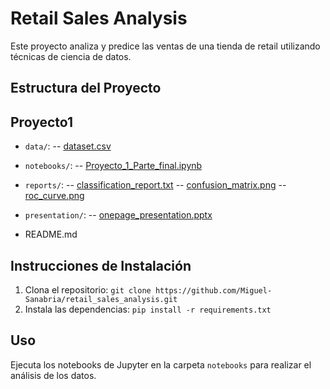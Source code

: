 # Retail Sales Analysis

Este proyecto analiza y predice las ventas de una tienda de retail utilizando técnicas de ciencia de datos.

## Estructura del Proyecto

## Proyecto1
- `data/`:
-- [dataset.csv](https://github.com/Miguel-Sanabria/retail_sales_analysis/blob/Parte_final/retail_sales_dataset.csv)
  
- `notebooks/`:
-- [Proyecto_1_Parte_final.ipynb](https://github.com/Miguel-Sanabria/retail_sales_analysis/blob/Parte_final/Proyecto_1_Parte_final_(Core).ipynb)
  
- `reports/`:
-- [classification_report.txt](https://github.com/Miguel-Sanabria/retail_sales_analysis/blob/Parte_final/classification_report.txt)
-- [confusion_matrix.png](https://github.com/Miguel-Sanabria/retail_sales_analysis/blob/Parte_final/confusion_matrix.PNG)
-- [roc_curve.png](https://github.com/Miguel-Sanabria/retail_sales_analysis/blob/Parte_final/roc_curve.png)
  
- `presentation/`:
-- [onepage_presentation.pptx](https://github.com/Miguel-Sanabria/retail_sales_analysis/blob/Parte_final/onepage_presentation.pptx)
  
- README.md

## Instrucciones de Instalación

1. Clona el repositorio: `git clone https://github.com/Miguel-Sanabria/retail_sales_analysis.git`
2. Instala las dependencias: `pip install -r requirements.txt`

## Uso

Ejecuta los notebooks de Jupyter en la carpeta `notebooks` para realizar el análisis de los datos.
